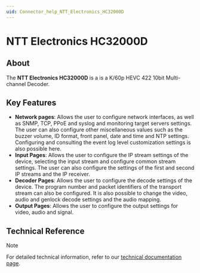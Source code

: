 ```yaml
---
uid: Connector_help_NTT_Electronics_HC32000D
---
```


# NTT Electronics HC32000D

## About

The **NTT Electronics HC32000D** is a is a K/60p HEVC 422 10bit Multi-channel Decoder.

## Key Features

- **Network pages**: Allows the user to configure network interfaces, as well as SNMP, TCP, PPoE and syslog and monitoring target servers settings. The user can also configure other miscellaneous values such as the buzzer volume, ID format, front panel, date and time and NTP settings. Configuring and consulting the event log level customization settings is also possible here.
- **Input Pages**: Allows the user to configure the IP stream settings of the device, selecting the input stream and configure common stream settings. The user can also configure the settings of the first and second IP streams and the IP receiver.
- **Decoder Pages**: Allows the user to configure the decode settings of the device. The program number and packet identifiers of the transport stream can also be configured. It is also possible to change the video, audio and genlock decode settings and the audio mapping.
- **Output Pages**: Allows the user to configure the output settings for video, audio and signal.

## Technical Reference

> [!NOTE]
> For detailed technical information, refer to our [technical documentation page](xref:Connector_help_NTT_Electronics_HC32000D_Technical).
